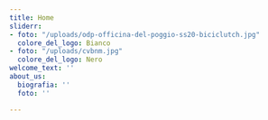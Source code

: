 ```yaml
---
title: Home
sliderr:
- foto: "/uploads/odp-officina-del-poggio-ss20-biciclutch.jpg"
  colore_del_logo: Bianco
- foto: "/uploads/cvbnm.jpg"
  colore_del_logo: Nero
welcome_text: ''
about_us:
  biografia: ''
  foto: ''

---
```

